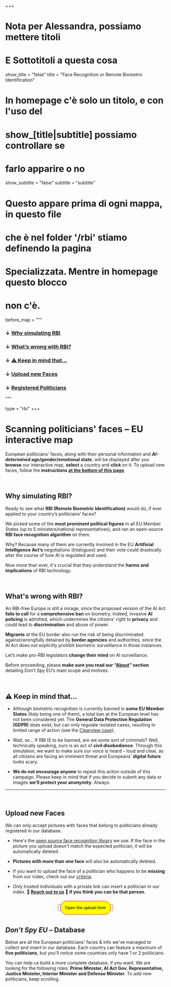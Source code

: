 +++

# Nota per Alessandra, possiamo mettere titoli
# E Sottotitoli a questa cosa
show_title = "false"
title = "Face Recognition or Remote Biometric Identification"

# In homepage c'è solo un titolo, e con l'uso del
# show_[title|subtitle] possiamo controllare se
# farlo apparire o no
show_subtitle = "false"
subtitle = "subtitle"

# Questo appare prima di ogni mappa, in questo file
# che è nel folder '/rbi' stiamo definendo la pagina
# Specializzata. Mentre in homepage questo blocco
# non c'è.
before_map = """
### ↓ [Why simulating RBI](/faces#why-simulating-rbi)
### ↓ [What’s wrong with RBI?](/faces#whats-wrong-with-rbi)
### ↓ [⚠ Keep in mind that…](/faces#-keep-in-mind-that)
### ↓ [Upload new Faces](/faces#nocoform)
### ↓ [Registered Politicians](/faces#database)
"""

type = "rbi"
+++

# Scanning politicians' faces – EU interactive map

European politicians' faces, along with their personal information and **_AI-determined_ age/gender/emotional state**, will be displayed after you **browse** our interactive map, **select** a country and **click** on it. To upload new faces, follow the **instructions [at the bottom of this page](/faces#upload-new-faces)**.

<br>

<section id="why-simulating-rbi">

# Why simulating RBI?

Ready to see what **RBI (Remote Biometric Identification)** would do, if ever applied to your country’s politicians’ faces?

We picked some of the **most prominent political figures** in all EU Member States (up to 5 ministers/national representatives), and ran an open-source **RBI face recognition algorithm** on them.

Why? Because many of them are currently involved in the EU **Artificial Intelligence Act’s** negotiations (_trialogues_) and their vote could drastically alter the course of how AI is regulated and used.

Now more than ever, it's crucial that they understand the **harms and implications** of RBI technology.

<br>

# What's wrong with RBI?

An RBI-free Europe is still a mirage, since the proposed version of the AI Act **fails to call** for a **comprehensive ban** on biometry. Indeed, invasive **AI policing** is admitted, which undermines the citizens’ right to **privacy** and could lead to **discrimination** and abuse of power.

**Migrants** at the EU border also run the risk of being discriminated against/wrongfully detained by **border agencies** and authorities, since the AI Act does not explicitly prohibit biometric surveillance in those instances.

Let’s make pro-RBI legislators **change their mind** on AI surveillance.

Before proceeding, please **make sure you read our “[About](/about)” section** detailing Don’t Spy EU’s main scope and motives.

<br>

# ⚠ Keep in mind that...

* Although biometric recognition is currently banned in **some EU Member States** (Italy being one of them), a total ban at the European level has not been considered yet. The **General Data Protection Regulation (GDPR)** does exist, but can only regulate isolated cases, resulting in limited range of action (see the [Clearview case](https://edpb.europa.eu/news/national-news/2022/facial-recognition-italian-sa-fines-clearview-ai-eur-20-million_en));

* Wait, so… If RBI IS to be banned, are we some sort of _criminals_? Well, technically speaking, ours is an act of **civil disobedience**. Through this simulation, we want to make sure our voice is heard – loud and clear, as all citizens are facing an imminent threat and Europeans’ **digital future** looks scary.

* **We do not encourage anyone** to repeat this action outside of this campaign. Please keep in mind that if you decide to submit any data or images **we’ll protect your anonymity**. Always.

</section>



---

<section id="nocoform">

<br>

# Upload new Faces

We can only accept pictures with faces that belong to politicians already registered in our database.

* Here's the [open source face recognition library](//github.com/ageitgey/face_recognition) we use. If the face in the picture you upload doesn't match the expected politician, it will be automatically deleted.

* **Pictures with more than one face** will also be automatically deleted.

* If you want to upload the face of a politician who happens to be **missing** from our index, check out our [criteria](/blog/five-meaningful-figures/).

* Only trusted individuals with a private link can insert a politician in our index. **🙏 [Reach out to us](/about#contacts) 🙏 if you think you can be that person**.

</section>
<br>

<!-- this block is a button that is replaced with NocoDB -->
<style>
  #clickable {
    color: black;
    background-color: #ffff01;
    padding: 1em;
    border-radius: 20px;
    border: 1px solid red;
    text-decoration-line: none;
  }
  #clickable:hover {
    cursor: pointer;
    border: 3px solid red;
  }
</style>
<div style="text-align:center">
  <button>
    <a id="clickable" onclick="renderNocodb()" >Open the upload form</a>
  </button>
</div>
<div id="upload-form-container"></div>


<br>
<section id="database">

# _Don't Spy EU_ – Database

Below are all the European politicians' faces & info we've managed to collect and insert in our database. Each country can feature a maximum of **five politicians**, but you'll notice some countries only have 1 or 2 politicians.

You can help us build a more complete database, if you want. We are looking for the following roles: **Prime Minister, AI Act Gov. Representative, Justice Minister, Interior Minister and Defense Minister**. To add new politicians, keep scrolling.

</section>

<br>
<br>

<link rel="stylesheet" href="/css/figures.css">
<div class="grid-container" id="figures--list"></div>
<script src="/js/lodash.min.js"></script>
<script src="/js/figures.js"></script>

<script>
  document.addEventListener('DOMContentLoaded', loadPoliticalFigures);

  const starting = _.sample(['Sadness', 'Digusted', 'Angry', 'Fearful'])
  selectButtonByText(starting);
</script>
